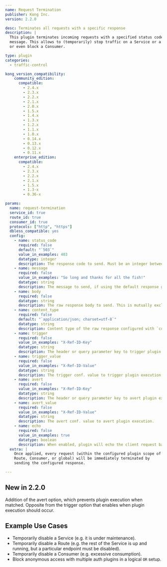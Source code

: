 ```yaml
---
name: Request Termination
publisher: Kong Inc.
version: 2.2.0

desc: Terminates all requests with a specific response
description: |
  This plugin terminates incoming requests with a specified status code and
  message. This allows to (temporarily) stop traffic on a Service or a Route,
  or even block a Consumer.

type: plugin
categories:
  - traffic-control

kong_version_compatibility:
    community_edition:
      compatible:
        - 2.4.x
        - 2.3.x
        - 2.2.x
        - 2.1.x
        - 2.0.x
        - 1.5.x
        - 1.4.x
        - 1.3.x
        - 1.2.x
        - 1.1.x
        - 1.0.x
        - 0.14.x
        - 0.13.x
        - 0.12.x
        - 0.11.x
    enterprise_edition:
      compatible:
        - 2.4.x
        - 2.3.x
        - 2.2.x
        - 2.1.x
        - 1.5.x
        - 1.3-x
        - 0.36-x

params:
  name: request-termination
  service_id: true
  route_id: true
  consumer_id: true
  protocols: ["http", "https"]
  dbless_compatible: yes
  config:
    - name: status_code
      required: false
      default: "`503`"
      value_in_examples: 403
      datatype: integer
      description: The response code to send. Must be an integer between 100 and 599.
    - name: message
      required: false
      value_in_examples: "So long and thanks for all the fish!"
      datatype: string
      description: The message to send, if using the default response generator.
    - name: body
      required: false
      datatype: string
      description: The raw response body to send. This is mutually exclusive with the `config.message` field.
    - name: content_type
      required: false
      default: "`application/json; charset=utf-8`"
      datatype: string
      description: Content type of the raw response configured with `config.body`.
    - name: trigger
      required: false
      value_in_examples: "X-Ref-ID-Key"
      datatype: string
      description: The header or query parameter key to trigger plugin execution.
    - name: trigger_value
      required: false
      value_in_examples: "X-Ref-ID-Value"
      datatype: string
      description: The trigger conf. value to trigger plugin execution.
    - name: avert
      required: false
      value_in_examples: "X-Ref-ID-Key"
      datatype: string
      description: The header or query parameter key to avert plugin execution.
    - name: avert_value
      required: false
      value_in_examples: "X-Ref-ID-Value"
      datatype: string
      description: The avert conf. value to avert plugin execution.
    - name: echo
      required: false
      value_in_examples: true
      datatype: boolean
      description: When enabled, plugin will echo the client request back as the http response.
  extra: |
    Once applied, every request (within the configured plugin scope of a Service,
    Route, Consumer, or global) will be immediately terminated by
    sending the configured response.

---
```


## New in 2.2.0

Addition of the avert option, which prevents plugin execution when matched. Opposite from the trigger option
that enables when plugin execution should occur.


## Example Use Cases

- Temporarily disable a Service (e.g. it is under maintenance).
- Temporarily disable a Route (e.g. the rest of the Service is up and running, but a particular endpoint must be disabled).
- Temporarily disable a Consumer (e.g. excessive consumption).
- Block anonymous access with multiple auth plugins in a logical `OR` setup.
